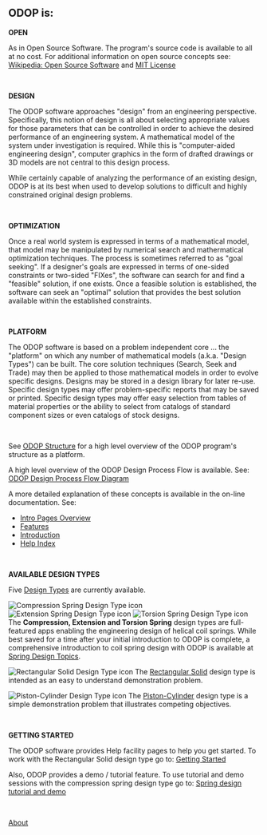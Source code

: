 ## ODOP is:   


**OPEN**   

As in Open Source Software. 
The program's source code is available to all at no cost.
For additional information on open source concepts see:
[Wikipedia: Open Source Software](https://en.wikipedia.org/wiki/Open-source_software)
and 
[MIT License](https://github.com/thegrumpys/odop/blob/master/LICENSE)
   
&nbsp;

**DESIGN**   

The ODOP software approaches "design" from an engineering perspective.
Specifically, this notion of design is all about selecting appropriate values 
for those parameters that can be controlled in order to achieve the desired 
performance of an engineering system.
A mathematical model of the system under investigation is required.
While this is "computer-aided engineering design", 
computer graphics in the form of drafted drawings or 3D models are 
not central to this design process.

While certainly capable of analyzing the performance of an existing design,
ODOP is at its best when used to develop solutions to difficult and 
highly constrained original design problems.

&nbsp;

**OPTIMIZATION**   

Once a real world system is expressed in terms of a mathematical model,
that model may be manipulated by numerical search and mathermatical optimization techniques.
The process is sometimes referred to as "goal seeking".
If a designer's goals are expressed in terms of one-sided constraints
or two-sided "FIXes", the software can search for and find a "feasible" solution, if one exists.
Once a feasible solution is established, the software can seek an "optimal" solution
that provides the best solution available within the established constraints. 
   
&nbsp;

**PLATFORM**   

The ODOP software is based on a problem independent core ... the "platform" on which
any number of mathematical models (a.k.a. "Design Types") can be built.
The core solution techniques (Search, Seek and Trade) may then be applied to
those mathematical models in order to evolve specific designs.
Designs may be stored in a design library for later re-use.
Specific design types may offer problem-specific reports that may be saved or printed.
Specific design types may offer easy selection from tables of material properties
or the ability to select from catalogs of standard component sizes or even
catalogs of stock designs.   

&nbsp;

See [ODOP Structure](png/ODOP_StructureDiagram.png) 
for a high level overview of the ODOP program's structure as a platform.

A high level overview of the ODOP Design Process Flow is available.  See: 
[ODOP Design Process Flow Diagram](/docs/About/png/DesignProcessFlowDiagram.png)
   
A more detailed explanation of these concepts is available in the on-line documentation. 
See: 
 + [Intro Pages Overview](introPagesOverview.html)
 + [Features](../Help/features.html)
 + [Introduction](../Help/introduction.html)
 + [Help Index](../Help/index.html)

&nbsp;

**AVAILABLE DESIGN TYPES**   

Five [Design Types](../Help/DesignTypes) are currently available.
   
![Compression Spring Design Type icon](https://odop.herokuapp.com/designtypes/Spring/Compression/favicon.ico "Compression Spring Design Type") 
![Extension Spring Design Type icon](https://odop.herokuapp.com/designtypes/Spring/Extension/favicon.ico "Extension Spring Design Type") 
![Torsion Spring Design Type icon](https://odop.herokuapp.com/designtypes/Spring/Torsion/favicon.ico "Torsion Spring Design Type") 
The **Compression, Extension and Torsion Spring** design types are full-featured apps 
enabling the engineering design of helical coil springs.
While best saved for a time after your initial introduction to ODOP is complete,
a comprehensive introduction to coil spring design with ODOP is available at
[Spring Design Topics](../Help/SpringDesign).

![Rectangular Solid Design Type icon](https://odop.herokuapp.com/designtypes/Solid/favicon.ico "Rectangular Solid Design Type") 
The [Rectangular Solid](../Help/DesignTypes/r_solid.html) design type is intended as an 
easy to understand demonstration problem.

![Piston-Cylinder Design Type icon](https://odop.herokuapp.com/designtypes/Piston-Cylinder/favicon.ico "Piston-Cylinder Design Type") 
The [Piston-Cylinder](../Help/DesignTypes/pcyl.html) design type is a simple demonstration problem 
that illustrates competing objectives.

&nbsp;

**GETTING STARTED**   

The ODOP software provides Help facility pages to help you get started. 
To work with the Rectangular Solid design type go to: 
[Getting Started](../Help/gettingStarted.html)
   
Also, ODOP  provides a demo / tutorial feature. 
To use tutorial and demo sessions with the  compression spring design type 
go to: [Spring design tutorial and demo](../Help/gettingStartedSpring.html)

&nbsp;

[About](./)
